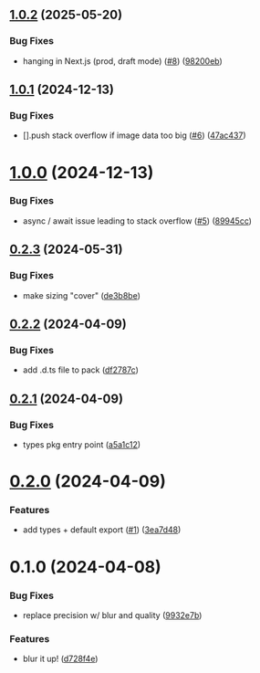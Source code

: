 ## [1.0.2](https://github.com/muxinc/blurup/compare/v1.0.1...v1.0.2) (2025-05-20)


### Bug Fixes

* hanging in Next.js (prod, draft mode) ([#8](https://github.com/muxinc/blurup/issues/8)) ([98200eb](https://github.com/muxinc/blurup/commit/98200eba9992806f361b4cf98bc81b3b05e8ccc8))



## [1.0.1](https://github.com/muxinc/blurup/compare/v1.0.0...v1.0.1) (2024-12-13)


### Bug Fixes

* [].push stack overflow if image data too big ([#6](https://github.com/muxinc/blurup/issues/6)) ([47ac437](https://github.com/muxinc/blurup/commit/47ac4376bbb9cfafce02ef6eaf16eb015e4a9162))



# [1.0.0](https://github.com/muxinc/blurup/compare/v0.2.3...v1.0.0) (2024-12-13)


### Bug Fixes

* async / await issue leading to stack overflow ([#5](https://github.com/muxinc/blurup/issues/5)) ([89945cc](https://github.com/muxinc/blurup/commit/89945cc2373c5d17ce237a241700183a3b160911))



## [0.2.3](https://github.com/muxinc/blurup/compare/v0.2.2...v0.2.3) (2024-05-31)


### Bug Fixes

* make sizing "cover" ([de3b8be](https://github.com/muxinc/blurup/commit/de3b8be0f6b0a46f2df503d6794f9c841dd768ec))



## [0.2.2](https://github.com/muxinc/blurup/compare/v0.2.1...v0.2.2) (2024-04-09)


### Bug Fixes

* add .d.ts file to pack ([df2787c](https://github.com/muxinc/blurup/commit/df2787cbe60a8b71260c4179f8c4512be5735472))



## [0.2.1](https://github.com/muxinc/blurup/compare/v0.2.0...v0.2.1) (2024-04-09)


### Bug Fixes

* types pkg entry point ([a5a1c12](https://github.com/muxinc/blurup/commit/a5a1c126982885165287a5a27aba86afe973893b))



# [0.2.0](https://github.com/muxinc/blurup/compare/v0.1.0...v0.2.0) (2024-04-09)


### Features

* add types + default export ([#1](https://github.com/muxinc/blurup/issues/1)) ([3ea7d48](https://github.com/muxinc/blurup/commit/3ea7d482cb03413420d0520f33076b1f3edef847))



# 0.1.0 (2024-04-08)


### Bug Fixes

* replace precision w/ blur and quality ([9932e7b](https://github.com/muxinc/blurup/commit/9932e7b106d40e76cb892f0def93fc9445bacca9))


### Features

* blur it up! ([d728f4e](https://github.com/muxinc/blurup/commit/d728f4e17191e2aa98276a2e60b7fed5ffcf9773))



